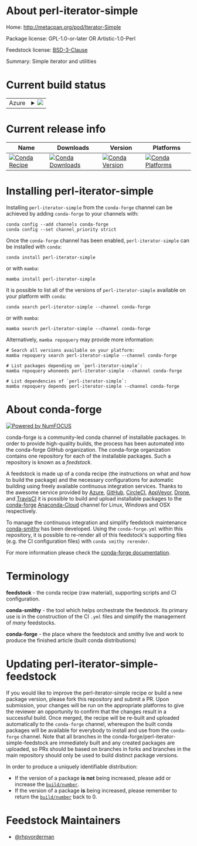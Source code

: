 About perl-iterator-simple
==========================

Home: http://metacpan.org/pod/Iterator-Simple

Package license: GPL-1.0-or-later OR Artistic-1.0-Perl

Feedstock license: [BSD-3-Clause](https://github.com/conda-forge/perl-iterator-simple-feedstock/blob/main/LICENSE.txt)

Summary: Simple iterator and utilities

Current build status
====================


<table>
    
  <tr>
    <td>Azure</td>
    <td>
      <details>
        <summary>
          <a href="https://dev.azure.com/conda-forge/feedstock-builds/_build/latest?definitionId=17912&branchName=main">
            <img src="https://dev.azure.com/conda-forge/feedstock-builds/_apis/build/status/perl-iterator-simple-feedstock?branchName=main">
          </a>
        </summary>
        <table>
          <thead><tr><th>Variant</th><th>Status</th></tr></thead>
          <tbody><tr>
              <td>linux_64</td>
              <td>
                <a href="https://dev.azure.com/conda-forge/feedstock-builds/_build/latest?definitionId=17912&branchName=main">
                  <img src="https://dev.azure.com/conda-forge/feedstock-builds/_apis/build/status/perl-iterator-simple-feedstock?branchName=main&jobName=linux&configuration=linux%20linux_64_" alt="variant">
                </a>
              </td>
            </tr><tr>
              <td>osx_64</td>
              <td>
                <a href="https://dev.azure.com/conda-forge/feedstock-builds/_build/latest?definitionId=17912&branchName=main">
                  <img src="https://dev.azure.com/conda-forge/feedstock-builds/_apis/build/status/perl-iterator-simple-feedstock?branchName=main&jobName=osx&configuration=osx%20osx_64_" alt="variant">
                </a>
              </td>
            </tr>
          </tbody>
        </table>
      </details>
    </td>
  </tr>
</table>

Current release info
====================

| Name | Downloads | Version | Platforms |
| --- | --- | --- | --- |
| [![Conda Recipe](https://img.shields.io/badge/recipe-perl--iterator--simple-green.svg)](https://anaconda.org/conda-forge/perl-iterator-simple) | [![Conda Downloads](https://img.shields.io/conda/dn/conda-forge/perl-iterator-simple.svg)](https://anaconda.org/conda-forge/perl-iterator-simple) | [![Conda Version](https://img.shields.io/conda/vn/conda-forge/perl-iterator-simple.svg)](https://anaconda.org/conda-forge/perl-iterator-simple) | [![Conda Platforms](https://img.shields.io/conda/pn/conda-forge/perl-iterator-simple.svg)](https://anaconda.org/conda-forge/perl-iterator-simple) |

Installing perl-iterator-simple
===============================

Installing `perl-iterator-simple` from the `conda-forge` channel can be achieved by adding `conda-forge` to your channels with:

```
conda config --add channels conda-forge
conda config --set channel_priority strict
```

Once the `conda-forge` channel has been enabled, `perl-iterator-simple` can be installed with `conda`:

```
conda install perl-iterator-simple
```

or with `mamba`:

```
mamba install perl-iterator-simple
```

It is possible to list all of the versions of `perl-iterator-simple` available on your platform with `conda`:

```
conda search perl-iterator-simple --channel conda-forge
```

or with `mamba`:

```
mamba search perl-iterator-simple --channel conda-forge
```

Alternatively, `mamba repoquery` may provide more information:

```
# Search all versions available on your platform:
mamba repoquery search perl-iterator-simple --channel conda-forge

# List packages depending on `perl-iterator-simple`:
mamba repoquery whoneeds perl-iterator-simple --channel conda-forge

# List dependencies of `perl-iterator-simple`:
mamba repoquery depends perl-iterator-simple --channel conda-forge
```


About conda-forge
=================

[![Powered by
NumFOCUS](https://img.shields.io/badge/powered%20by-NumFOCUS-orange.svg?style=flat&colorA=E1523D&colorB=007D8A)](https://numfocus.org)

conda-forge is a community-led conda channel of installable packages.
In order to provide high-quality builds, the process has been automated into the
conda-forge GitHub organization. The conda-forge organization contains one repository
for each of the installable packages. Such a repository is known as a *feedstock*.

A feedstock is made up of a conda recipe (the instructions on what and how to build
the package) and the necessary configurations for automatic building using freely
available continuous integration services. Thanks to the awesome service provided by
[Azure](https://azure.microsoft.com/en-us/services/devops/), [GitHub](https://github.com/),
[CircleCI](https://circleci.com/), [AppVeyor](https://www.appveyor.com/),
[Drone](https://cloud.drone.io/welcome), and [TravisCI](https://travis-ci.com/)
it is possible to build and upload installable packages to the
[conda-forge](https://anaconda.org/conda-forge) [Anaconda-Cloud](https://anaconda.org/)
channel for Linux, Windows and OSX respectively.

To manage the continuous integration and simplify feedstock maintenance
[conda-smithy](https://github.com/conda-forge/conda-smithy) has been developed.
Using the ``conda-forge.yml`` within this repository, it is possible to re-render all of
this feedstock's supporting files (e.g. the CI configuration files) with ``conda smithy rerender``.

For more information please check the [conda-forge documentation](https://conda-forge.org/docs/).

Terminology
===========

**feedstock** - the conda recipe (raw material), supporting scripts and CI configuration.

**conda-smithy** - the tool which helps orchestrate the feedstock.
                   Its primary use is in the construction of the CI ``.yml`` files
                   and simplify the management of *many* feedstocks.

**conda-forge** - the place where the feedstock and smithy live and work to
                  produce the finished article (built conda distributions)


Updating perl-iterator-simple-feedstock
=======================================

If you would like to improve the perl-iterator-simple recipe or build a new
package version, please fork this repository and submit a PR. Upon submission,
your changes will be run on the appropriate platforms to give the reviewer an
opportunity to confirm that the changes result in a successful build. Once
merged, the recipe will be re-built and uploaded automatically to the
`conda-forge` channel, whereupon the built conda packages will be available for
everybody to install and use from the `conda-forge` channel.
Note that all branches in the conda-forge/perl-iterator-simple-feedstock are
immediately built and any created packages are uploaded, so PRs should be based
on branches in forks and branches in the main repository should only be used to
build distinct package versions.

In order to produce a uniquely identifiable distribution:
 * If the version of a package **is not** being increased, please add or increase
   the [``build/number``](https://docs.conda.io/projects/conda-build/en/latest/resources/define-metadata.html#build-number-and-string).
 * If the version of a package **is** being increased, please remember to return
   the [``build/number``](https://docs.conda.io/projects/conda-build/en/latest/resources/define-metadata.html#build-number-and-string)
   back to 0.

Feedstock Maintainers
=====================

* [@rhpvorderman](https://github.com/rhpvorderman/)

